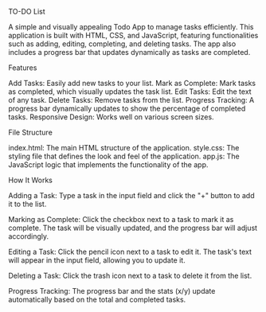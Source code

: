 TO-DO List

A simple and visually appealing Todo App to manage tasks efficiently. This application is built with HTML, CSS, and JavaScript, featuring functionalities such as adding, editing, completing, and deleting tasks. The app also includes a progress bar that updates dynamically as tasks are completed.

Features

Add Tasks: Easily add new tasks to your list.
Mark as Complete: Mark tasks as completed, which visually updates the task list.
Edit Tasks: Edit the text of any task.
Delete Tasks: Remove tasks from the list.
Progress Tracking: A progress bar dynamically updates to show the percentage of completed tasks.
Responsive Design: Works well on various screen sizes.

File Structure

index.html: The main HTML structure of the application.
style.css: The styling file that defines the look and feel of the application.
app.js: The JavaScript logic that implements the functionality of the app.

How It Works

Adding a Task:
Type a task in the input field and click the "+" button to add it to the list.

Marking as Complete:
Click the checkbox next to a task to mark it as complete. The task will be visually updated, and the progress bar will adjust accordingly.

Editing a Task:
Click the pencil icon next to a task to edit it. The task's text will appear in the input field, allowing you to update it.

Deleting a Task:
Click the trash icon next to a task to delete it from the list.

Progress Tracking:
The progress bar and the stats (x/y) update automatically based on the total and completed tasks.

